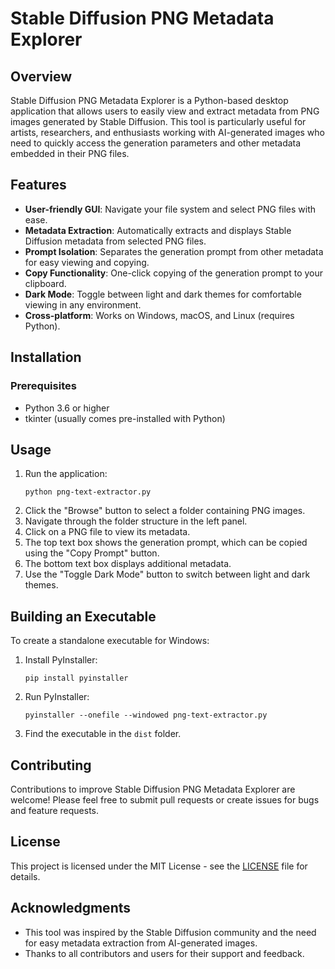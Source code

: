 # Stable Diffusion PNG Metadata Explorer

## Overview

Stable Diffusion PNG Metadata Explorer is a Python-based desktop application that allows users to easily view and extract metadata from PNG images generated by Stable Diffusion. This tool is particularly useful for artists, researchers, and enthusiasts working with AI-generated images who need to quickly access the generation parameters and other metadata embedded in their PNG files.

## Features

- **User-friendly GUI**: Navigate your file system and select PNG files with ease.
- **Metadata Extraction**: Automatically extracts and displays Stable Diffusion metadata from selected PNG files.
- **Prompt Isolation**: Separates the generation prompt from other metadata for easy viewing and copying.
- **Copy Functionality**: One-click copying of the generation prompt to your clipboard.
- **Dark Mode**: Toggle between light and dark themes for comfortable viewing in any environment.
- **Cross-platform**: Works on Windows, macOS, and Linux (requires Python).

## Installation

### Prerequisites

- Python 3.6 or higher
- tkinter (usually comes pre-installed with Python)

## Usage

1. Run the application:
   ```
   python png-text-extractor.py
   ```
2. Click the "Browse" button to select a folder containing PNG images.
3. Navigate through the folder structure in the left panel.
4. Click on a PNG file to view its metadata.
5. The top text box shows the generation prompt, which can be copied using the "Copy Prompt" button.
6. The bottom text box displays additional metadata.
7. Use the "Toggle Dark Mode" button to switch between light and dark themes.

## Building an Executable

To create a standalone executable for Windows:

1. Install PyInstaller:
   ```
   pip install pyinstaller
   ```
2. Run PyInstaller:
   ```
   pyinstaller --onefile --windowed png-text-extractor.py
   ```
3. Find the executable in the `dist` folder.

## Contributing

Contributions to improve Stable Diffusion PNG Metadata Explorer are welcome! Please feel free to submit pull requests or create issues for bugs and feature requests.

## License

This project is licensed under the MIT License - see the [LICENSE](LICENSE) file for details.

## Acknowledgments

- This tool was inspired by the Stable Diffusion community and the need for easy metadata extraction from AI-generated images.
- Thanks to all contributors and users for their support and feedback.

